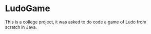 # LudoGame

This is a college project, it was asked to do code a game of Ludo from scratch in Java.

